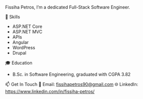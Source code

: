 Fissiha Petros, I’m a dedicated Full-Stack Software Engineer.

🔧 Skills
- ASP.NET Core
- ASP.NET MVC
- APIs
- Angular
- WordPress
- Drupal
    
🎓 Education
- B.Sc. in Software Engineering, graduated with CGPA 3.82

📫 Get In Touch
📧 Email: fissihapetros90@gmail.com
🌐 LinkedIn: https://www.linkedin.com/in/fissiha-petros/ 
